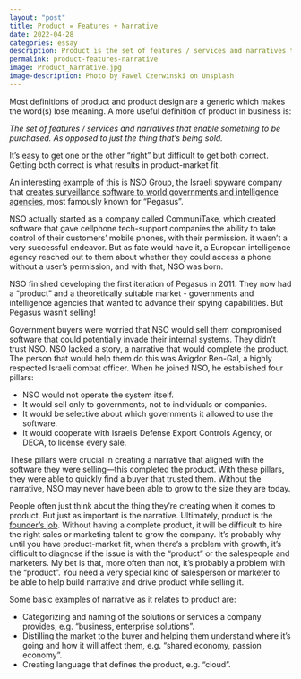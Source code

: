 ```yaml
---
layout: "post"
title: Product = Features + Narrative
date: 2022-04-28
categories: essay
description: Product is the set of features / services and narratives that enable something to be purchased.
permalink: product-features-narrative
image: Product_Narrative.jpg
image-description: Photo by Pawel Czerwinski on Unsplash
---
```

Most definitions of product and product design are a generic which makes the word(s) lose meaning. A more useful definition of product in business is:

_The set of features / services and narratives that enable something to be purchased. As opposed to just the thing that’s being sold._

It’s easy to get one or the other “right” but difficult to get both correct. Getting both correct is what results in product-market fit.    

An interesting example of this is NSO Group, the Israeli spyware company that [creates surveillance software to world governments and intelligence agencies](https://www.newyorker.com/magazine/2022/04/25/how-democracies-spy-on-their-citizens), most famously known for “Pegasus”.

NSO actually started as a company called CommuniTake, which created software that gave cellphone tech-support companies the ability to take control of their customers’ mobile phones, with their permission. it wasn’t a very successful endeavor. But as fate would have it, a European intelligence agency reached out to them about whether they could access a phone without a user’s permission, and with that, NSO was born.

NSO finished developing the first iteration of Pegasus in 2011. They now had a “product” and a theoretically suitable market - governments and intelligence agencies that wanted to advance their spying capabilities. But Pegasus wasn’t selling!

Government buyers were worried that NSO would sell them compromised software that could potentially invade their internal systems. They didn’t trust NSO. NSO lacked a story, a narrative that would complete the product. The person that would help them do this was Avigdor Ben-Gal, a highly respected Israeli combat officer. When he joined NSO, he established four pillars:

- NSO would not operate the system itself.
- It would sell only to governments, not to individuals or companies.
- It would be selective about which governments it allowed to use the software.
- It would cooperate with Israel’s Defense Export Controls Agency, or DECA, to license every sale.

These pillars were crucial in creating a narrative that aligned with the software they were selling—this completed the product. With these pillars, they were able to quickly find a buyer that trusted them. Without the narrative, NSO may never have been able to grow to the size they are today.

People often just think about the thing they’re creating when it comes to product. But just as important is the narrative.
Ultimately, product is the [founder’s job](https://kwokchain.com/2021/09/29/narrative-distillation-1/). Without having a complete product, it will be difficult to hire the right sales or marketing talent to grow the company. It’s probably why until you have product-market fit, when there’s a problem with growth, it’s difficult to diagnose if the issue is with the “product” or the salespeople and marketers. My bet is that, more often than not, it’s probably a problem with the “product”. You need a very special kind of salesperson or marketer to be able to help build narrative and drive product while selling it.

Some basic examples of narrative as it relates to product are:

- Categorizing and naming of the solutions or services a company provides, e.g. “business, enterprise solutions”.
- Distilling the market to the buyer and helping them understand where it’s going and how it will affect them, e.g. “shared economy, passion economy”.
- Creating language that defines the product, e.g. “cloud”.
